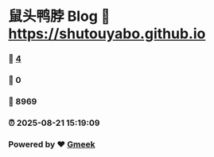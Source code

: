 # 鼠头鸭脖 Blog :link: https://shutouyabo.github.io 
### :page_facing_up: [4](https://shutouyabo.github.io/tag.html) 
### :speech_balloon: 0 
### :hibiscus: 8969 
### :alarm_clock: 2025-08-21 15:19:09 
### Powered by :heart: [Gmeek](https://github.com/Meekdai/Gmeek)
